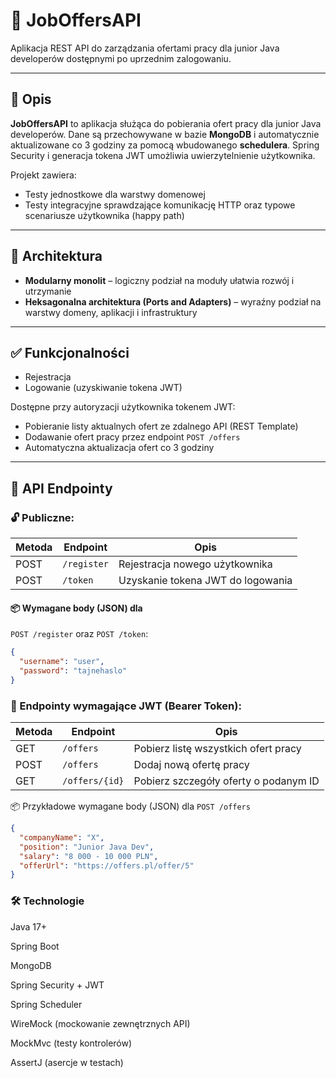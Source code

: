 # 💼 JobOffersAPI

Aplikacja REST API do zarządzania ofertami pracy dla junior Java developerów dostępnymi po uprzednim zalogowaniu.

---

## 📝 Opis

**JobOffersAPI** to aplikacja służąca do pobierania ofert pracy dla junior Java developerów.
Dane są przechowywane w bazie **MongoDB** i automatycznie aktualizowane co 3 godziny za pomocą wbudowanego **schedulera**.
Spring Security i generacja tokena JWT umożliwia uwierzytelnienie użytkownika.

Projekt zawiera:
- Testy jednostkowe dla warstwy domenowej
- Testy integracyjne sprawdzające komunikację HTTP oraz typowe scenariusze użytkownika (happy path)

---

## 🧱 Architektura

- **Modularny monolit** – logiczny podział na moduły ułatwia rozwój i utrzymanie
- **Heksagonalna architektura (Ports and Adapters)** – wyraźny podział na warstwy domeny, aplikacji i infrastruktury

---

## ✅ Funkcjonalności

- Rejestracja
- Logowanie (uzyskiwanie tokena JWT)

Dostępne przy autoryzacji użytkownika tokenem JWT:

- Pobieranie listy aktualnych ofert ze zdalnego API (REST Template)
- Dodawanie ofert pracy przez endpoint `POST /offers`
- Automatyczna aktualizacja ofert co 3 godziny

---

## 📡 API Endpointy

### 🔓 Publiczne:

| Metoda | Endpoint    | Opis                              |
|--------|-------------|-----------------------------------|
| POST   | `/register` | Rejestracja nowego użytkownika    |
| POST   | `/token`    | Uzyskanie tokena JWT do logowania |

#### 📦 Wymagane body (JSON) dla 
`POST /register` oraz `POST /token`:

```json
{
  "username": "user",
  "password": "tajnehaslo"
}
```

### 🔐 Endpointy wymagające JWT (Bearer Token):

| Metoda | Endpoint       | Opis                                  |
| ------ | -------------- | ------------------------------------- |
| GET    | `/offers`      | Pobierz listę wszystkich ofert pracy  |
| POST   | `/offers`      | Dodaj nową ofertę pracy               |
| GET    | `/offers/{id}` | Pobierz szczegóły oferty o podanym ID |

📦 Przykładowe wymagane body (JSON) dla `POST /offers`
```json
{
  "companyName": "X",
  "position": "Junior Java Dev",
  "salary": "8 000 - 10 000 PLN",
  "offerUrl": "https://offers.pl/offer/5"
}
```

### 🛠️ Technologie
Java 17+

Spring Boot

MongoDB

Spring Security + JWT

Spring Scheduler

WireMock (mockowanie zewnętrznych API)

MockMvc (testy kontrolerów)

AssertJ (asercje w testach)

